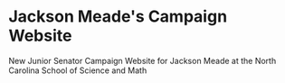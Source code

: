 # Jackson Meade's Campaign Website
New Junior Senator Campaign Website for Jackson Meade at the North Carolina School of Science and Math

